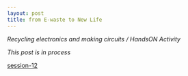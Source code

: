 ```yaml
---
layout: post
title: from E-waste to New Life
---
```

*Recycling electronics and making circuits / HandsON Activity*  



*This post is in process*  

[session-12](https://hackmd.io/@fablabbcn/SyLUuOS38#Session-12---Learning-Electronics-Basics---24092020)
